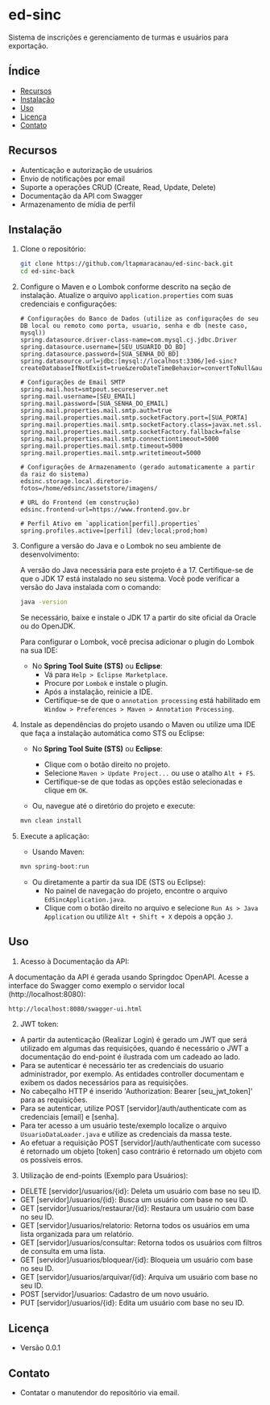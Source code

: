 # ed-sinc

Sistema de inscrições e gerenciamento de turmas e usuários para exportação.

## Índice

- [Recursos](#recursos)
- [Instalação](#instalação)
- [Uso](#uso)
- [Licença](#licença)
- [Contato](#contato)

## Recursos

- Autenticação e autorização de usuários
- Envio de notificações por email
- Suporte a operações CRUD (Create, Read, Update, Delete)
- Documentação da API com Swagger
- Armazenamento de mídia de perfil

## Instalação

1. Clone o repositório:
    ```bash
    git clone https://github.com/ltapmaracanau/ed-sinc-back.git
    cd ed-sinc-back
    ```

2. Configure o Maven e o Lombok conforme descrito na seção de instalação. Atualize o arquivo `application.properties` com suas credenciais e configurações:

    ```properties
    # Configurações do Banco de Dados (utilize as configurações do seu DB local ou remoto como porta, usuario, senha e db (neste caso, mysql))
    spring.datasource.driver-class-name=com.mysql.cj.jdbc.Driver
    spring.datasource.username=[SEU_USUARIO_DO_BD]
    spring.datasource.password=[SUA_SENHA_DO_BD]
    spring.datasource.url=jdbc:[mysql://localhost:3306/]ed-sinc?createDatabaseIfNotExist=true&zeroDateTimeBehavior=convertToNull&autoReconnect=true&allowPublicKeyRetrieval=true&useSSL=false

    # Configurações de Email SMTP
    spring.mail.host=smtpout.secureserver.net
    spring.mail.username=[SEU_EMAIL]
    spring.mail.password=[SUA_SENHA_DO_EMAIL]
    spring.mail.properties.mail.smtp.auth=true
    spring.mail.properties.mail.smtp.socketFactory.port=[SUA_PORTA]
    spring.mail.properties.mail.smtp.socketFactory.class=javax.net.ssl.SSLSocketFactory
    spring.mail.properties.mail.smtp.socketFactory.fallback=false
    spring.mail.properties.mail.smtp.connectiontimeout=5000
    spring.mail.properties.mail.smtp.timeout=5000
    spring.mail.properties.mail.smtp.writetimeout=5000

    # Configurações de Armazenamento (gerado automaticamente a partir da raiz do sistema)
    edsinc.storage.local.diretorio-fotos=/home/edsinc/assetstore/imagens/

    # URL do Frontend (em construção)
    edsinc.frontend-url=https://www.frontend.gov.br

    # Perfil Ativo em `application[perfil].properties`
    spring.profiles.active=[perfil] (dev;local;prod;hom)
    ```

3. Configure a versão do Java e o Lombok no seu ambiente de desenvolvimento:

    A versão do Java necessária para este projeto é a 17. Certifique-se de que o JDK 17 está instalado no seu sistema. Você pode verificar a versão do Java instalada com o comando:
    ```bash
    java -version
    ```

    Se necessário, baixe e instale o JDK 17 a partir do site oficial da Oracle ou do OpenJDK.

    Para configurar o Lombok, você precisa adicionar o plugin do Lombok na sua IDE:

    - No **Spring Tool Suite (STS)** ou **Eclipse**:
      - Vá para `Help > Eclipse Marketplace`.
      - Procure por `Lombok` e instale o plugin.
      - Após a instalação, reinicie a IDE.
      - Certifique-se de que o `annotation processing` está habilitado em `Window > Preferences > Maven > Annotation Processing`.

4. Instale as dependências do projeto usando o Maven ou utilize uma IDE que faça a instalação automática como STS ou Eclipse:

    - No **Spring Tool Suite (STS)** ou **Eclipse**:
      - Clique com o botão direito no projeto.
      - Selecione `Maven > Update Project...` ou use o atalho `Alt + F5`.
      - Certifique-se de que todas as opções estão selecionadas e clique em `OK`.

    - Ou, navegue até o diretório do projeto e execute:
    ```bash
    mvn clean install
    ```

5. Execute a aplicação:

    - Usando Maven:
    ```bash
    mvn spring-boot:run
    ```

    - Ou diretamente a partir da sua IDE (STS ou Eclipse):
      - No painel de navegação do projeto, encontre o arquivo `EdSincApplication.java`.
      - Clique com o botão direito no arquivo e selecione `Run As > Java Application` ou utilize `Alt + Shift + X` depois a opção `J`.

## Uso

1. Acesso à Documentação da API:

A documentação da API é gerada usando Springdoc OpenAPI. Acesse a interface do Swagger como exemplo o servidor local (http://localhost:8080):
```bash
http://localhost:8080/swagger-ui.html
 ```
2. JWT token:
- A partir da autenticação (Realizar Login) é gerado um JWT que será utilizado em algumas das requisições, quando é necessário o JWT a documentação do end-point é ilustrada com um cadeado ao lado.
- Para se autenticar é necessário ter as credenciais do usuario administrador, por exemplo. As entidades controller documentam e exibem os dados necessários para as requisições.
- No cabeçalho HTTP é inserido 'Authorization: Bearer [seu_jwt_token]' para as requisições.
- Para se autenticar, utilize POST [servidor]/auth/authenticate com as credenciais [email] e [senha].
- Para ter acesso a um usuário teste/exemplo localize o arquivo `UsuarioDataLoader.java` e utilize as credenciais da massa teste.
- Ao efetuar a requisição POST [servidor]/auth/authenticate com sucesso é retornado um objeto [token] caso contrário é retornado um objeto com os possíveis erros.

3. Utilização de end-points (Exemplo para Usuários):
- DELETE [servidor]/usuarios/{id}: Deleta um usuário com base no seu ID.
- GET [servidor]/usuarios/{id}: Busca um usuário com base no seu ID.
- GET [servidor]/usuarios/restaurar/{id}: Restaura um usuário com base no seu ID.
- GET [servidor]/usuarios/relatorio: Retorna todos os usuários em uma lista organizada para um relatório.
- GET [servidor]/usuarios/consultar: Retorna todos os usuários com filtros de consulta em uma lista.
- GET [servidor]/usuarios/bloquear/{id}: Bloqueia um usuário com base no seu ID.
- GET [servidor]/usuarios/arquivar/{id}: Arquiva um usuário com base no seu ID.
- POST [servidor]/usuarios: Cadastro de um novo usuário.
- PUT [servidor]/usuarios/{id}: Edita um usuário com base no seu ID.

## Licença
- Versão 0.0.1

## Contato
- Contatar o manutendor do repositório via email.

